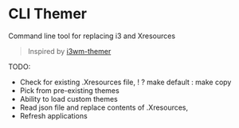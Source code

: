 # CLI Themer
Command line tool for replacing i3 and Xresources
> Inspired by [i3wm-themer](https://github.com/unix121/i3wm-themer)

TODO:
  - Check for existing .Xresources file, ! ? make default : make copy
  - Pick from pre-existing themes
  - Ability to load custom themes
  - Read json file and replace contents of .Xresources, 
  - Refresh applications
